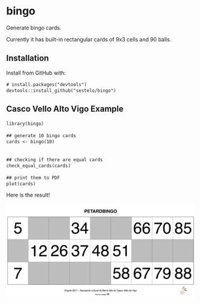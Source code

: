 # bingo
Generate bingo cards.

Currently it has built-in rectangular cards of 9x3 cells and 90 balls.


## Installation

Install from GitHub with:

```{r eval = FALSE}
# install.packages("devtools")
devtools::install_github("sestelo/bingo")
```

## Casco Vello Alto Vigo Example

```{r}
library(bingo)

## generate 10 bingo cards
cards <- bingo(10)


## checking if there are equal cards
check_equal_cards(cards)

## print them to PDF
plot(cards)
```

Here is the result!

![](/img/bingo-01.png)

